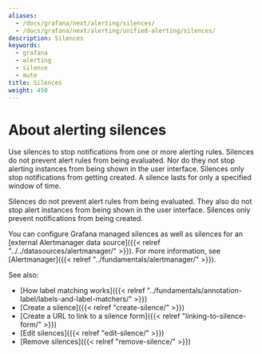 ```yaml
---
aliases:
  - /docs/grafana/next/alerting/silences/
  - /docs/grafana/next/alerting/unified-alerting/silences/
description: Silences
keywords:
  - grafana
  - alerting
  - silence
  - mute
title: Silences
weight: 450
---
```


# About alerting silences

Use silences to stop notifications from one or more alerting rules. Silences do not prevent alert rules from being evaluated. Nor do they not stop alerting instances from being shown in the user interface. Silences only stop notifications from getting created. A silence lasts for only a specified window of time.

Silences do not prevent alert rules from being evaluated. They also do not stop alert instances from being shown in the user interface. Silences only prevent notifications from being created.

You can configure Grafana managed silences as well as silences for an [external Alertmanager data source]({{< relref "../../datasources/alertmanager/" >}}). For more information, see [Alertmanager]({{< relref "../fundamentals/alertmanager/" >}}).

See also:

- [How label matching works]({{< relref "../fundamentals/annotation-label/labels-and-label-matchers/" >}})
- [Create a silence]({{< relref "create-silence/" >}})
- [Create a URL to link to a silence form]({{< relref "linking-to-silence-form/" >}})
- [Edit silences]({{< relref "edit-silence/" >}})
- [Remove silences]({{< relref "remove-silence/" >}})
